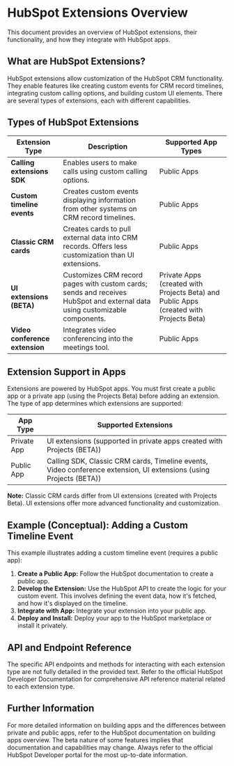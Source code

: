 # HubSpot Extensions Overview

This document provides an overview of HubSpot extensions, their functionality, and how they integrate with HubSpot apps.

## What are HubSpot Extensions?

HubSpot extensions allow customization of the HubSpot CRM functionality. They enable features like creating custom events for CRM record timelines, integrating custom calling options, and building custom UI elements.  There are several types of extensions, each with different capabilities.

## Types of HubSpot Extensions

| Extension Type             | Description                                                                                                        | Supported App Types                                                                  |
|-----------------------------|--------------------------------------------------------------------------------------------------------------------|---------------------------------------------------------------------------------------|
| **Calling extensions SDK** | Enables users to make calls using custom calling options.                                                         | Public Apps                                                                         |
| **Custom timeline events**  | Creates custom events displaying information from other systems on CRM record timelines.                           | Public Apps                                                                         |
| **Classic CRM cards**      | Creates cards to pull external data into CRM records. Offers less customization than UI extensions.              | Public Apps                                                                         |
| **UI extensions (BETA)**   | Customizes CRM record pages with custom cards; sends and receives HubSpot and external data using customizable components.| Private Apps (created with Projects Beta) and Public Apps (created with Projects Beta) |
| **Video conference extension** | Integrates video conferencing into the meetings tool.                                                           | Public Apps                                                                         |


## Extension Support in Apps

Extensions are powered by HubSpot apps.  You must first create a public app or a private app (using the Projects Beta) before adding an extension.  The type of app determines which extensions are supported:

| App Type     | Supported Extensions                                                                                                |
|--------------|---------------------------------------------------------------------------------------------------------------------|
| Private App  | UI extensions (supported in private apps created with Projects (BETA))                                             |
| Public App   | Calling SDK, Classic CRM cards, Timeline events, Video conference extension, UI extensions (using Projects (BETA)) |

**Note:** Classic CRM cards differ from UI extensions (created with Projects Beta). UI extensions offer more advanced functionality and customization.


##  Example (Conceptual): Adding a Custom Timeline Event

This example illustrates adding a custom timeline event (requires a public app):

1. **Create a Public App:** Follow the HubSpot documentation to create a public app.
2. **Develop the Extension:**  Use the HubSpot API to create the logic for your custom event. This involves defining the event data, how it's fetched, and how it's displayed on the timeline.
3. **Integrate with App:**  Integrate your extension into your public app.
4. **Deploy and Install:** Deploy your app to the HubSpot marketplace or install it privately.


## API and Endpoint Reference

The specific API endpoints and methods for interacting with each extension type are not fully detailed in the provided text.  Refer to the official HubSpot Developer Documentation for comprehensive API reference material related to each extension type.


## Further Information

For more detailed information on building apps and the differences between private and public apps, refer to the HubSpot documentation on building apps overview.  The beta nature of some features implies that documentation and capabilities may change. Always refer to the official HubSpot Developer portal for the most up-to-date information.
